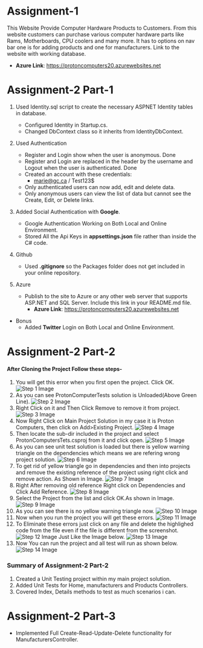 ﻿# Assignment-1
This Website Provide Computer Hardware Products to Customers. From this website customers can purchase various computer hardware parts like Rams, Motherboards, CPU coolers and many more.
It has to options on nav bar one is for adding products and one for manufacturers. Link to the website with working database.
- **Azure Link**: https://protoncomputers20.azurewebsites.net
# Assignment-2 Part-1
1. Used Identity.sql script to create the necessary ASPNET Identity tables in database.
   - Configured Identity in Startup.cs.
   - Changed DbContext class so it inherits from IdentityDbContext.

2. Used Authentication 
   - Register and Login show when the user is anonymous. Done
   - Register and Login are replaced in the header by the username and Logout when the user is authenticated. Done 
   - Created an account with these credentials:
     - marie@gc.ca / Test123$
   - Only authenticated users can now add, edit and delete data.
   - Only anonymous users can view the list of data but cannot see the Create, Edit, or Delete links.

3. Added Social Authentication with **Google**.
   - Google Authentication Working on Both Local and Online Environment.
   - Stored All the Api Keys in **appsettings.json** file rather than inside the C# code.

4. Github
   - Used **.gitignore** so the Packages folder does not get included in your online repository.

5. Azure
   - Publish to the site to Azure or any other web server that supports ASP.NET and SQL Server. Include this link in your README.md file.
     - **Azure Link**: https://protoncomputers20.azurewebsites.net
- Bonus
  - Added **Twitter** Login on Both Local and Online Environment.

# Assignment-2 Part-2

#### After Cloning the Project Follow these steps-
1. You will get this error when you first open the project. Click OK.
![Step 1 Image](wwwroot/screenshots/Step1.png)
2. As you can see ProtonComputerTests solution is Unloaded(Above Green Line).
![Step 2 Image](wwwroot/screenshots/Step2_LI.jpg) 
3. Right Click on it and Then Click Remove to remove it from project.
![Step 3 Image](wwwroot/screenshots/Step3.png)
4. Now Right Click on Main Project Solution in my case it is Proton Computers, then click on Add>Existing Project.
![Step 4 Image](wwwroot/screenshots/Step4.png) 
5. Then locate the sub-dir included in the project and select ProtonComputersTets.csproj from it and click open.
![Step 5 Image](wwwroot/screenshots/Step5_LI.jpg)
6. As you can see unit test solution is loaded but there is yellow warning triangle on the dependencies which means we are refering wrong project solution.
![Step 6 Image](wwwroot/screenshots/Step6_LI.jpg) 
7. To get rid of yellow triangle go in dependencies and then into projects and remove the existing reference of the project using right click and remove action. As Shown in Image.
![Step 7 Image](wwwroot/screenshots/Step7.png)
8. Right After removing old reference Right click on Dependencies and Click Add Reference.
![Step 8 Image](wwwroot/screenshots/Step8.png) 
9. Select the Project from the list and click OK.As shown in Image.
![Step 9 Image](wwwroot/screenshots/Step9.png)
10. As you can see there is no yellow warning triangle now.
![Step 10 Image](wwwroot/screenshots/Step10_LI.jpg) 
11. Now when you run the project you will get these errors. 
![Step 11 Image](wwwroot/screenshots/Step11.png)
12. To Eliminate these errors just click on any file and delete the highlighed code from the file even if the file is different from the screenshot.
![Step 12 Image](wwwroot/screenshots/Step12.png) 
Just Like the Image below.
![Step 13 Image](wwwroot/screenshots/Step13.png)
13. Now You can run the project and all test will run as shown below.
![Step 14 Image](wwwroot/screenshots/Step14.png)

### Summary of Assignment-2 Part-2
1. Created a Unit Testing project within my main project solution.
2. Added Unit Tests for Home, manufacturers and Products Controllers.
3. Covered Index, Details methods to test as much scenarios i can.

# Assignment-2 Part-3
  - Implemented Full Create-Read-Update-Delete functionality for ManufacturersController.
   